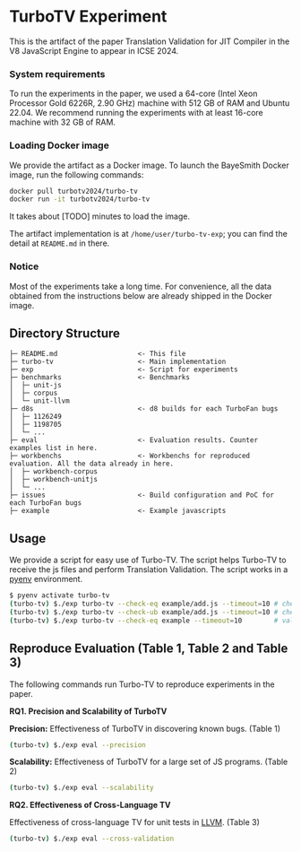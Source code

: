 # TurboTV Experiment

This is the artifact of the paper Translation Validation for JIT Compiler in the V8 JavaScript Engine to appear in ICSE 2024.

### System requirements

To run the experiments in the paper, we used a 64-core (Intel Xeon Processor Gold 6226R, 2.90 GHz) machine
with 512 GB of RAM and Ubuntu 22.04. We recommend running the experiments with at least 16-core machine with 32 GB of RAM.

### Loading Docker image

We provide the artifact as a Docker image. To launch the BayeSmith Docker image, run the following commands:

```bash
docker pull turbotv2024/turbo-tv
docker run -it turbotv2024/turbo-tv
```

It takes about [TODO] minutes to load the image.

The artifact implementation is at `/home/user/turbo-tv-exp`; you can find the detail at `README.md` in there.

### Notice

Most of the experiments take a long time. For convenience, all the data obtained from the instructions below are already shipped
in the Docker image. 


## Directory Structure
```plaintext
├─ README.md                    <- This file
├─ turbo-tv                     <- Main implementation
├─ exp                          <- Script for experiments
├─ benchmarks                   <- Benchmarks
│  ├─ unit-js
│  ├─ corpus
│  └─ unit-llvm
├─ d8s                          <- d8 builds for each TurboFan bugs
│  ├─ 1126249
│  ├─ 1198705
│  └─ ...
├─ eval                         <- Evaluation results. Counter examples list in here.
├─ workbenchs                   <- Workbenchs for reproduced evaluation. All the data already in here.
│  ├─ workbench-corpus
│  ├─ workbench-unitjs
│  └─ ...
├─ issues                       <- Build configuration and PoC for each TurboFan bugs
├─ example                      <- Example javascripts
```

## Usage
We provide a script for easy use of Turbo-TV. The script helps Turbo-TV to receive the js files and perform Translation Validation. The script works in a [pyenv](https://github.com/pyenv/pyenv) environment.
```bash
$ pyenv activate turbo-tv
(turbo-tv) $./exp turbo-tv --check-eq example/add.js --timeout=10 # check EQ for one JS
(turbo-tv) $./exp turbo-tv --check-ub example/add.js --timeout=10 # check UB for one JS
(turbo-tv) $./exp turbo-tv --check-eq example --timeout=10        # validate JSs in the directory
```

## Reproduce Evaluation (Table 1, Table 2 and Table 3)
The following commands run Turbo-TV to reproduce experiments in the paper.

**RQ1. Precision and Scalability of TurboTV**

**Precision:** Effectiveness of TurboTV in discovering known bugs. (Table 1)
```bash
(turbo-tv) $./exp eval --precision
```

**Scalability:** Effectiveness of TurboTV for a large set of JS programs. (Table 2)
```bash
(turbo-tv) $./exp eval --scalability
```
**RQ2. Effectiveness of Cross-Language TV**

Effectiveness of cross-language TV for unit tests in [LLVM](https://github.com/llvm/llvm-project). (Table 3)
```bash
(turbo-tv) $./exp eval --cross-validation
```
